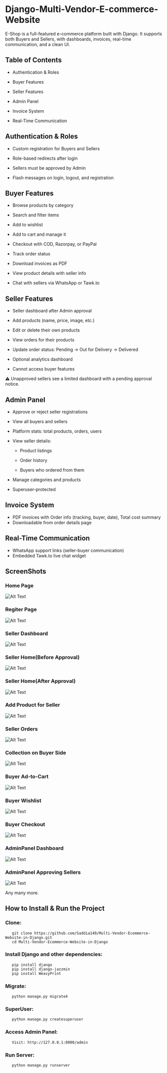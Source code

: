 # Django-Multi-Vendor-E-commerce-Website
E-Shop is a full-featured e-commerce platform built with Django. It supports both Buyers and Sellers, with dashboards, invoices, real-time communication, and a clean UI.

 ## Table of Contents
 
 * Authentication & Roles
 
 *  Buyer Features

 *  Seller Features

 *  Admin Panel

 *  Invoice System

 *  Real-Time Communication

 ## Authentication & Roles
 
* Custom registration for Buyers and Sellers

* Role-based redirects after login

* Sellers must be approved by Admin

* Flash messages on login, logout, and registration

##  Buyer Features

*  Browse products by category

*  Search and filter items

*  Add to wishlist

*  Add to cart and manage it

*  Checkout with COD, Razorpay, or PayPal

*  Track order status

*  Download invoices as PDF

*  View product details with seller info

*  Chat with sellers via WhatsApp or Tawk.to

##  Seller Features

*  Seller dashboard after Admin approval

*  Add products (name, price, image, etc.)

*  Edit or delete their own products

*  View orders for their products

*  Update order status: Pending → Out for Delivery → Delivered

* Optional analytics dashboard

*  Cannot access buyer features

⚠️ Unapproved sellers see a limited dashboard with a pending approval notice.

## Admin Panel

*  Approve or reject seller registrations

*  View all buyers and sellers

*  Platform stats: total products, orders, users

*  View seller details:

     * Product listings

     * Order history

     * Buyers who ordered from them

*  Manage categories and products

*  Superuser-protected

## Invoice System

* PDF invoices with Order info (tracking, buyer, date), Total cost summary
* Downloadable from order details page

## Real-Time Communication

* WhatsApp support links (seller-buyer communication)
* Embedded Tawk.to live chat widget

## ScreenShots
### Home Page
![Alt Text](imgs/127.0.0.1_8000_(1)-Copy.png)
### Regiter Page
![Alt Text](imgs/127.0.0.1_8000_register_.png)
### Seller Dashboard
![Alt Text](imgs/127.0.0.1_8000_seller-dashboard_.png)
### Seller Home(Before Approval)
![Alt Text](imgs/127.0.0.1_8000_seller-home_.png)
### Seller Home(After Approval)
![Alt Text](imgs/127.0.0.1_8000_seller-home_(1).png)
### Add Product for Seller
![Alt Text](imgs/127.0.0.1_8000_add-product_png)
### Seller Orders
![Alt Text](imgs/127.0.0.1_8000_seller-orders_.png)
### Collection on Buyer Side
![Alt Text](imgs/127.0.0.1_8000_collections.png)
### Buyer Ad-to-Cart
![Alt Text](imgs/127.0.0.1_8000_cart_.png)
### Buyer Wishlist
![Alt Text](imgs/127.0.0.1_8000_wishlist.png)
### Buyer Checkout
![Alt Text](imgs/127.0.0.1_8000_checkout.png)
### AdminPanel Dashboard
![Alt Text](imgs/127.0.0.1_8000_adminpanel_dashboard_.png)
### AdminPanel Approving Sellers
![Alt Text](imgs/127.0.0.1_8000_adminpanel_sellers_.png)

Any many more.
##  How to Install & Run the Project
### Clone:
       git clone https://github.com/Saddia149/Multi-Vendor-Ecommerce-Website-in-Django.git
       cd Multi-Vendor-Ecommerce-Website-in-Django

### Install Django and other dependencies:
       pip install django
       pip install django-jazzmin
       pip install WeasyPrint

### Migrate:
       python manage.py migrate4

### SuperUser:
       python manage.py createsuperuser

###  Access Admin Panel:
       Visit: http://127.0.0.1:8000/admin

### Run Server:
       python manage.py runserver











